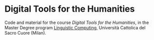 # Digital Tools for the Humanities

Code and material for the course *Digital Tools for the Humanities*, in the Master Degree program [Linguistic Computing](https://www.unicatt.it/corsi/magistrale/linguistic-computing-milano.html), Università Cattolica del Sacro Cuore (Milan).

